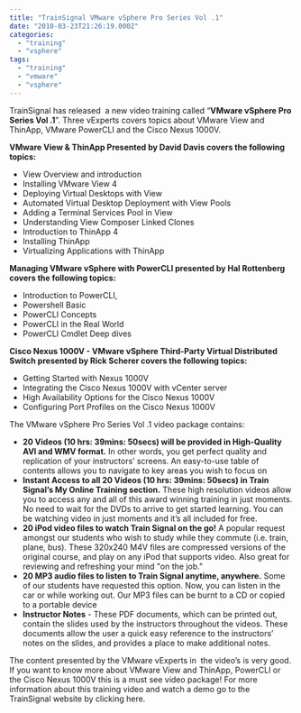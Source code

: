 ```yaml
---
title: "TrainSignal VMware vSphere Pro Series Vol .1"
date: "2010-03-23T21:26:19.000Z"
categories: 
  - "training"
  - "vsphere"
tags: 
  - "training"
  - "vmware"
  - "vsphere"
---
```


TrainSignal has released  a new video training called “**VMware vSphere Pro Series Vol .1**”. Three vExperts covers topics about VMware View and ThinApp, VMware PowerCLI and the Cisco Nexus 1000V.

**VMware View & ThinApp Presented by David Davis covers the following topics:**

- View Overview and introduction
- Installing VMware View 4
- Deploying Virtual Desktops with View
- Automated Virtual Desktop Deployment with View Pools
- Adding a Terminal Services Pool in View
- Understanding View Composer Linked Clones
- Introduction to ThinApp 4
- Installing ThinApp
- Virtualizing Applications with ThinApp

**Managing VMware vSphere with PowerCLI presented by Hal Rottenberg covers the following topics:**

- Introduction to PowerCLI,
- Powershell Basic
- PowerCLI Concepts
- PowerCLI in the Real World
- PowerCLI Cmdlet Deep dives

**Cisco Nexus 1000V - VMware vSphere Third-Party Virtual Distributed Switch presented by Rick Scherer covers the following topics:**

- Getting Started with Nexus 1000V
- Integrating the Cisco Nexus 1000V with vCenter server
- High Availability Options for the Cisco Nexus 1000V
- Configuring Port Profiles on the Cisco Nexus 1000V

The VMware vSphere Pro Series Vol .1 video package contains:

- **20 Videos (10 hrs: 39mins: 50secs) will be provided in High-Quality AVI and WMV format.** In other words, you get perfect quality and replication of your instructors’ screens. An easy-to-use table of contents allows you to navigate to key areas you wish to focus on
- **Instant Access to all 20 Videos (10 hrs: 39mins: 50secs) in Train Signal’s My Online Training section.** These high resolution videos allow you to access any and all of this award winning training in just moments. No need to wait for the DVDs to arrive to get started learning. You can be watching video in just moments and it’s all included for free.
- **20 iPod video files to watch Train Signal on the go!** A popular request amongst our students who wish to study while they commute (i.e. train, plane, bus). These 320x240 M4V files are compressed versions of the original course, and play on any iPod that supports video. Also great for reviewing and refreshing your mind "on the job."
- **20 MP3 audio files to listen to Train Signal anytime, anywhere.** Some of our students have requested this option. Now, you can listen in the car or while working out. Our MP3 files can be burnt to a CD or copied to a portable device
- **Instructor Notes** - These PDF documents, which can be printed out, contain the slides used by the instructors throughout the videos. These documents allow the user a quick easy reference to the instructors’ notes on the slides, and provides a place to make additional notes.

The content presented by the VMware vExperts in  the video’s is very good. If you want to know more about VMware View and ThinApp, PowerCLI or the Cisco Nexus 1000V this is a must see video package! For more information about this training video and watch a demo go to the TrainSignal website by clicking here.
